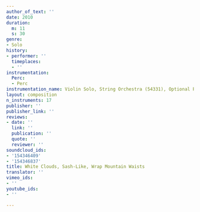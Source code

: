 ```yaml
---
author_of_text: ''
date: 2010
duration:
  m: 11
  s: 30
genre:
- Solo
history:
- performer: ''
  timeplaces:
  - ''
instrumentation:
  Perc:
  - Perc
instrumentation_name: Violin Solo, String Orchestra (54331), Optional Percussion (Vib./Mar./Glsp.)
layout: composition
n_instruments: 17
publisher: ''
publisher_link: ''
reviews:
- date: ''
  link: ''
  publication: ''
  quote: ''
  reviewer: ''
soundcloud_ids:
- '154346409'
- '154346837'
title: White Clouds, Sash-Like, Wrap Mountain Waists
translator: ''
vimeo_ids:
- ''
youtube_ids:
- ''

---
```

